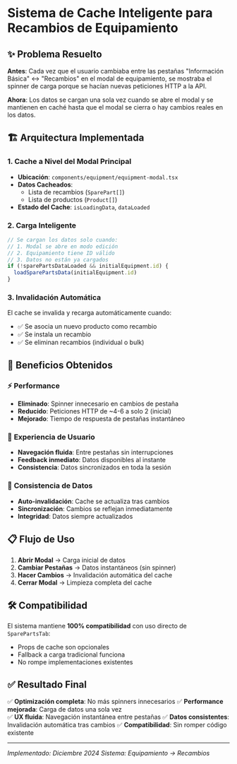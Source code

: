 # Sistema de Cache Inteligente para Recambios de Equipamiento

## ✨ Problema Resuelto

**Antes**: Cada vez que el usuario cambiaba entre las pestañas "Información Básica" ↔ "Recambios" en el modal de equipamiento, se mostraba el spinner de carga porque se hacían nuevas peticiones HTTP a la API.

**Ahora**: Los datos se cargan una sola vez cuando se abre el modal y se mantienen en caché hasta que el modal se cierra o hay cambios reales en los datos.

## 🏗️ Arquitectura Implementada

### 1. **Cache a Nivel del Modal Principal**
- **Ubicación**: `components/equipment/equipment-modal.tsx`
- **Datos Cacheados**: 
  - Lista de recambios (`SparePart[]`)
  - Lista de productos (`Product[]`)
- **Estado del Cache**: `isLoadingData`, `dataLoaded`

### 2. **Carga Inteligente**
```typescript
// Se cargan los datos solo cuando:
// 1. Modal se abre en modo edición
// 2. Equipamiento tiene ID válido
// 3. Datos no están ya cargados
if (!sparePartsDataLoaded && initialEquipment.id) {
  loadSparePartsData(initialEquipment.id)
}
```

### 3. **Invalidación Automática**
El cache se invalida y recarga automáticamente cuando:
- ✅ Se asocia un nuevo producto como recambio
- ✅ Se instala un recambio
- ✅ Se eliminan recambios (individual o bulk)

## 🚀 Beneficios Obtenidos

### ⚡ **Performance**
- **Eliminado**: Spinner innecesario en cambios de pestaña
- **Reducido**: Peticiones HTTP de ~4-6 a solo 2 (inicial)
- **Mejorado**: Tiempo de respuesta de pestañas instantáneo

### 🎯 **Experiencia de Usuario**
- **Navegación fluida**: Entre pestañas sin interrupciones
- **Feedback inmediato**: Datos disponibles al instante
- **Consistencia**: Datos sincronizados en toda la sesión

### 🔄 **Consistencia de Datos**
- **Auto-invalidación**: Cache se actualiza tras cambios
- **Sincronización**: Cambios se reflejan inmediatamente
- **Integridad**: Datos siempre actualizados

## 📋 Flujo de Uso

1. **Abrir Modal** → Carga inicial de datos
2. **Cambiar Pestañas** → Datos instantáneos (sin spinner)
3. **Hacer Cambios** → Invalidación automática del cache
4. **Cerrar Modal** → Limpieza completa del cache

## 🛠️ Compatibilidad

El sistema mantiene **100% compatibilidad** con uso directo de `SparePartsTab`:
- Props de cache son opcionales
- Fallback a carga tradicional funciona
- No rompe implementaciones existentes

## ✅ Resultado Final

✅ **Optimización completa**: No más spinners innecesarios
✅ **Performance mejorada**: Carga de datos una sola vez  
✅ **UX fluida**: Navegación instantánea entre pestañas
✅ **Datos consistentes**: Invalidación automática tras cambios
✅ **Compatibilidad**: Sin romper código existente

---
*Implementado: Diciembre 2024*
*Sistema: Equipamiento -> Recambios*
